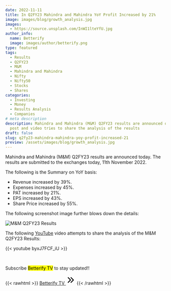 ```yaml
---
date: 2022-11-11
title: In Q2FY23 Mahindra and Mahindra YoY Profit Increased by 21%
image: images/blog/growth_analysis.jpg
images:
  - https://source.unsplash.com/InWI1lteYfU.jpg
author_info:
  name: Betterify
  image: images/author/betterify.png
type: featured
tags:
  - Results
  - Q2FY23
  - M&M
  - Mahindra and Mahindra
  - Nifty
  - Nifty50
  - Stocks
  - Shares
categories:
  - Investing
  - Money
  - Results Analysis
  - Companies
# meta description
description: Mahindra and Mahindra (M&M) Q2FY23 results are announced on 11/11/22. This
  post and video tries to share the analysis of the results
draft: false
slug: q2fy23-mahindra-mahindra-yoy-profit-increased-21
preview: /assets/images/blog/growth_analysis.jpg
---
```


Mahindra and Mahindra (M&M) Q2FY23 results are announced today. The results are submitted to the exchanges today, 11th November 2022.

The following is the Summary on YoY basis:
* Revenue increased by 39%.
* Expenses increased by 45%.
* PAT increased by 21%.
* EPS increased by 43%.
* Share Price increased by 55%.

The following screenshot image further blows down the details:

![M&M Q2FY23 Results](https://docs.google.com/drawings/d/1i4K_i7mUiqOwVnZ4Avg3HzCjr69tf2O7vq6kIqlleCk/export/png)

The following [YouTube](https://www.youtube.com/channel/UCiyLlAY3_T1XiADSThStYGA) video attempts to share the analysis of the M&M Q2FY23 Results:

{{< youtube byxJ7FCF_iU  >}}

<br>

Subscribe <mark>Betterify TV</mark> to stay updated!!

{{< rawhtml >}}
<a href="https://www.youtube.com/channel/UCiyLlAY3_T1XiADSThStYGA" target="_blank" class="btn btn-primary btn-lg mt-4 mb-4">Betterify TV <svg xmlns="http://www.w3.org/2000/svg" class="h-5 w-5" viewBox="0 0 20 20" width="30px" height="30px" fill="currentColor">
  <path fill-rule="evenodd" d="M10.293 15.707a1 1 0 010-1.414L14.586 10l-4.293-4.293a1 1 0 111.414-1.414l5 5a1 1 0 010 1.414l-5 5a1 1 0 01-1.414 0z" clip-rule="evenodd" />
  <path fill-rule="evenodd" d="M4.293 15.707a1 1 0 010-1.414L8.586 10 4.293 5.707a1 1 0 011.414-1.414l5 5a1 1 0 010 1.414l-5 5a1 1 0 01-1.414 0z" clip-rule="evenodd" />
</svg></a>
{{< /rawhtml >}}